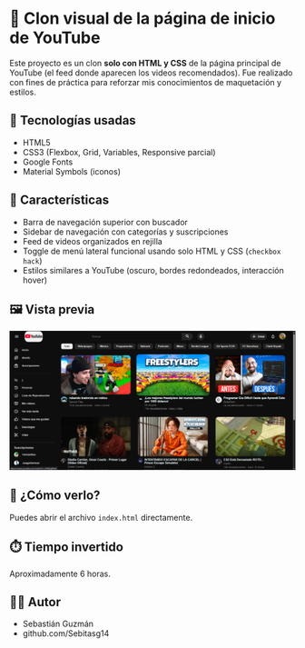 # 🎥 Clon visual de la página de inicio de YouTube

Este proyecto es un clon **solo con HTML y CSS** de la página principal de YouTube (el feed donde aparecen los videos recomendados). Fue realizado con fines de práctica para reforzar mis conocimientos de maquetación y estilos.

## 🧠 Tecnologías usadas

- HTML5
- CSS3 (Flexbox, Grid, Variables, Responsive parcial)
- Google Fonts
- Material Symbols (iconos)

## 📐 Características

- Barra de navegación superior con buscador
- Sidebar de navegación con categorías y suscripciones
- Feed de videos organizados en rejilla
- Toggle de menú lateral funcional usando solo HTML y CSS (`checkbox hack`)
- Estilos similares a YouTube (oscuro, bordes redondeados, interacción hover)

## 🖼️ Vista previa

![Captura del proyecto](https://github.com/Sebitasg14/landing-yt/blob/main/img/landing-yt.PNG)

## 🚀 ¿Cómo verlo?

Puedes abrir el archivo `index.html` directamente.

## ⏱️ Tiempo invertido

Aproximadamente 6 horas.

## 👨‍💻 Autor

- Sebastián Guzmán
- github.com/Sebitasg14
